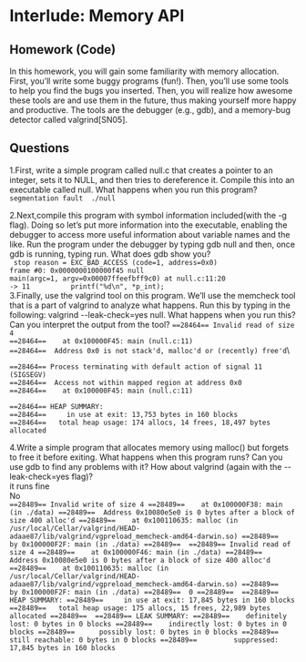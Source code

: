Interlude: Memory API
========
Homework (Code)
---------
In this homework, you will gain some familiarity with memory allocation. First, you’ll write some buggy programs (fun!). Then, you’ll use some tools to help you find the bugs you inserted. Then, you will realize how awesome these tools are and use them in the future, thus making yourself more happy and productive. The tools are the debugger (e.g., gdb), and a memory-bug detector called valgrind[SN05].

Questions
----------
1.First, write a simple program called null.c that creates a pointer to an integer, sets it to NULL, and then tries to dereference it. Compile this into an executable called null. What happens when you run this program?\
`segmentation fault  ./null`

2.Next,compile this program with symbol information included(with the -g flag). Doing so let’s put more information into the executable, enabling the debugger to access more useful information about variable names and the like. Run the program under the debugger by typing gdb null and then, once gdb is running, typing run. What does gdb show you?\
  ` stop reason = EXC_BAD_ACCESS (code=1, address=0x0)`\
    `frame #0: 0x0000000100000f45 null`\
    `main(argc=1, argv=0x00007ffeefbff9c0) at null.c:11:20`\
    `-> 11  	    printf("%d\n", *p_int);`\
3.Finally, use the valgrind tool on this program. We’ll use the memcheck tool that is a part of valgrind to analyze what happens. Run this by typing in the following: valgrind --leak-check=yes null. What happens when you run this? Can you interpret the output from the tool?
    `==28464== Invalid read of size 4`\
    `==28464==    at 0x100000F45: main (null.c:11)`\
    `==28464==  Address 0x0 is not stack'd, malloc'd or (recently) free'd`\
    
    ==28464== Process terminating with default action of signal 11 (SIGSEGV)
    ==28464==  Access not within mapped region at address 0x0
    ==28464==    at 0x100000F45: main (null.c:11)
    
    ==28464== HEAP SUMMARY:
    ==28464==     in use at exit: 13,753 bytes in 160 blocks
    ==28464==   total heap usage: 174 allocs, 14 frees, 18,497 bytes allocated

4.Write a simple program that allocates memory using malloc() but forgets to free it before exiting. What happens when this program runs? Can you use gdb to find any problems with it? How about valgrind (again with the --leak-check=yes flag)?\
  it runs fine\
  No\
  `==28489== Invalid write of size 4
==28489==    at 0x100000F38: main (in ./data)
==28489==  Address 0x10080e5e0 is 0 bytes after a block of size 400 alloc'd
==28489==    at 0x100110635: malloc (in /usr/local/Cellar/valgrind/HEAD-adaae87/lib/valgrind/vgpreload_memcheck-amd64-darwin.so)
==28489==    by 0x100000F2F: main (in ./data)
==28489== 
==28489== Invalid read of size 4
==28489==    at 0x100000F46: main (in ./data)
==28489==  Address 0x10080e5e0 is 0 bytes after a block of size 400 alloc'd
==28489==    at 0x100110635: malloc (in /usr/local/Cellar/valgrind/HEAD-adaae87/lib/valgrind/vgpreload_memcheck-amd64-darwin.so)
==28489==    by 0x100000F2F: main (in ./data)
==28489== 
0
==28489== 
==28489== HEAP SUMMARY:
==28489==     in use at exit: 17,845 bytes in 160 blocks
==28489==   total heap usage: 175 allocs, 15 frees, 22,989 bytes allocated
==28489== 
==28489== LEAK SUMMARY:
==28489==    definitely lost: 0 bytes in 0 blocks
==28489==    indirectly lost: 0 bytes in 0 blocks
==28489==      possibly lost: 0 bytes in 0 blocks
==28489==    still reachable: 0 bytes in 0 blocks
==28489==         suppressed: 17,845 bytes in 160 blocks`
